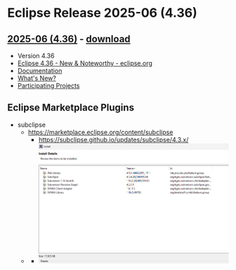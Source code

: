 
# Eclipse Release 2025-06 (4.36)

## [2025-06 (4.36)](https://help.eclipse.org/2025-06/index.jsp) - [download](https://www.eclipse.org/downloads/packages/release/2025-06/)
- Version 4.36
- [Eclipse 4.36 - New & Noteworthy - eclipse.org](https://www.eclipse.org/eclipse/news/4.36/)
- [Documentation](https://help.eclipse.org/2025-06/index.jsp)
- [What's New?](https://help.eclipse.org/2025-06/index.jsp?topic=%2Forg.eclipse.platform.doc.user%2FwhatsNew%2Fplatform_whatsnew.html&cp%3D0_6)
- [Participating Projects](https://projects.eclipse.org/releases/2025-06) 



## Eclipse Marketplace Plugins

- subclipse
  + https://marketplace.eclipse.org/content/subclipse
    * https://subclipse.github.io/updates/subclipse/4.3.x/
  + + ![](_images/Screenshot-2025-07-19_224642-subclipse.png)
